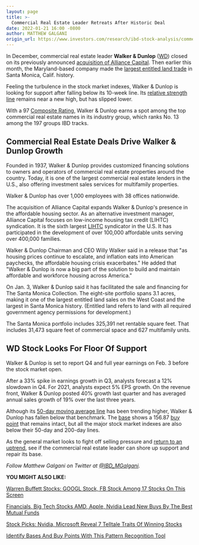 ```yaml
---
layout: page
title: >-
  Commercial Real Estate Leader Retreats After Historic Deal
date: 2022-01-21 16:00 -0800
author: MATTHEW GALGANI
origin_url: https://www.investors.com/research/ibd-stock-analysis/commercial-real-estate-leader-walker-dunlop-eyes-breakout-on-historic-deal/
---
```





In December, commercial real estate leader **Walker & Dunlop** ([WD](https://research.investors.com/quote.aspx?symbol=WD)) closed on its previously announced [acquisition of Alliance Capital](https://www.walkerdunlop.com/news-and-events/2021-12-16-walker-dunlop-acquires-alliant-capital/). Then earlier this month, the Maryland-based company made the [largest entitled land trade](https://investors.walkerdunlop.com/news/news-details/2022/Largest-Entitled-Land-Trade-in-Santa-Monica-CA-History-Completed-by-Walker--Dunlop/default.aspx) in Santa Monica, Calif. history.




Feeling the turbulence in the stock market indexes, Walker & Dunlop is looking for support after falling below its 10-week line. Its [relative strength line](https://www.investors.com/how-to-invest/investors-corner/growth-stocks-breakout-specialty-tool-relative-strength-line/) remains near a new high, but has slipped lower.


With a 97 [Composite Rating](https://www.investors.com/ibd-data-stories/stocks-to-watch-companies-with-top-stock-ratings/), Walker & Dunlop earns a spot among the top commercial real estate names in its industry group, which ranks No. 13 among the 197 groups IBD tracks.


Commercial Real Estate Deals Drive Walker & Dunlop Growth
---------------------------------------------------------


Founded in 1937, Walker & Dunlop provides customized financing solutions to owners and operators of commercial real estate properties around the country. Today, it is one of the largest commercial real estate lenders in the U.S., also offering investment sales services for multifamily properties.


Walker & Dunlop has over 1,000 employees with 38 offices nationwide.


The acquisition of Alliance Capital expands Walker & Dunlop's presence in the affordable housing sector. As an alternative investment manager, Alliance Capital focuses on low-income housing tax credit (LIHTC) syndication. It is the sixth largest [LIHTC](https://www.huduser.gov/portal/datasets/lihtc.html) syndicator in the U.S. It has participated in the development of over 100,000 affordable units serving over 400,000 families.


Walker & Dunlop Chairman and CEO Willy Walker said in a release that "as housing prices continue to escalate, and inflation eats into American paychecks, the affordable housing crisis exacerbates." He added that "Walker & Dunlop is now a big part of the solution to build and maintain affordable and workforce housing across America."


On Jan. 3, Walker & Dunlop said it has facilitated the sale and financing for The Santa Monica Collection. The eight-site portfolio spans 3.1 acres, making it one of the largest entitled land sales on the West Coast and the largest in Santa Monica history. (Entitled land refers to land with all required government agency permissions for development.)


The Santa Monica portfolio includes 325,391 net rentable square feet. That includes 31,473 square feet of commercial space and 627 multifamily units.


WD Stock Looks For Floor Of Support
-----------------------------------


Walker & Dunlop is set to report Q4 and full year earnings on Feb. 3 before the stock market open.


After a 33% spike in earnings growth in Q3, analysts forecast a 12% slowdown in Q4. For 2021, analysts expect 5% EPS growth. On the revenue front, Walker & Dunlop posted 40% growth last quarter and has averaged annual sales growth of 19% over the last three years.


Although its [50-day moving average line](https://www.investors.com/how-to-invest/how-to-read-stock-charts-market-trends-moving-averages-nvidia-netflix-amazon/) has been trending higher, Walker & Dunlop has fallen below that benchmark. The [base](https://www.investors.com/how-to-invest/stock-chart-reading-for-beginners/) shows a 156.87 [buy point](https://www.investors.com/how-to-invest/investors-corner/chart-reading-basics-how-a-buy-point-marks-a-time-of-opportunity/) that remains intact, but all the major stock market indexes are also below their 50-day and 200-day lines.


As the general market looks to fight off selling pressure and [return to an uptrend](https://www.investors.com/how-to-invest/investors-corner/investing-in-stocks-start-with-stock-market-investing-routine-routine/), see if the commercial real estate leader can shore up support and repair its base.



*Follow Matthew Galgani on Twitter at [@IBD\_MGalgani](https://twitter.com/ibd_mgalgani).*


**YOU MIGHT ALSO LIKE:**


[Warren Buffett Stocks: GOOGL Stock, FB Stock Among 17 Stocks On This Screen](https://www.investors.com/research/warren-buffett-stocks-investing-strategy/)


[Financials, Big Tech Stocks AMD, Apple, Nvidia Lead New Buys By The Best Mutual Funds](https://www.investors.com/etfs-and-funds/mutual-funds/best-mutual-funds-invest-in-amd-apple-nvidia-and-financials-kick-off-2022/)


[Stock Picks: Nvidia, Microsoft Reveal 7 Telltale Traits Of Winning Stocks](https://www.investors.com/research/stock-picks-best-stocks-to-buy-and-watch/)


[Identify Bases And Buy Points With This Pattern Recognition Tool](https://www.investors.com/product/marketsmith/?artProdLink=MarketSmith)




